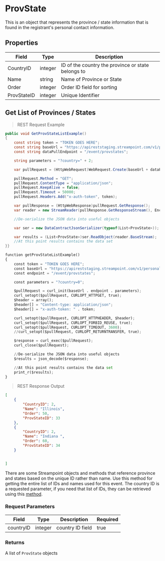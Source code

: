# ProvState

This is an object that represents the province / state information that is found in the registrant's personal contact information.

## Properties

Field | Type | Description
------| ---- | -----------
CountryID | integer | ID of the country the province or state belongs to
Name | string | Name of Province or State
Order | integer | Order ID field for sorting
ProvStateID | integer | Unique Identifier

## Get List of Provinces / States

> REST Request Example

``` csharp
public void GetProvStateListExample()
{
    const string token = "TOKEN GOES HERE";
    const string baseUrl = "https://apireststaging.streampoint.com/v1/personal.svc";
    const string dataPullEndpoint = "/event/provstates";

    string parameters = "?country=" + 2;

    var pullRequest = (HttpWebRequest)WebRequest.Create(baseUrl + dataPullEndpoint + parameters);

    pullRequest.Method = "GET";
    pullRequest.ContentType = "application/json";
    pullRequest.KeepAlive = false;
    pullRequest.Timeout = 50000;
    pullRequest.Headers.Add("x-auth-token", token);

    var pullResponse = (HttpWebResponse)pullRequest.GetResponse();
    var reader = new StreamReader(pullResponse.GetResponseStream(), Encoding.UTF8);

    //De-serialize the JSON data into useful objects

    var ser = new DataContractJsonSerializer(typeof(List<ProvState>));

    var results = (List<ProvState>)ser.ReadObject(reader.BaseStream);
    //At this point results contains the data set
}}

```

``` python
function getProvStateListExample() 
{
	const token = "TOKEN GOES HERE";
	const baseUrl = "https://apireststaging.streampoint.com/v1/personal.svc";
	const endpoint = "/event/provstates";

	const parameters = "?country=0";

	$pullRequest = curl_init(baseUrl . endpoint . parameters);
	curl_setopt($pullRequest, CURLOPT_HTTPGET, true);
	$header = array();
	$header[] = "Content-type: application/json";
	$header[] = "x-auth-token: " . token;

	curl_setopt($pullRequest, CURLOPT_HTTPHEADER, $header);
	curl_setopt($pullRequest, CURLOPT_FORBID_REUSE, true);
	curl_setopt($pullRequest, CURLOPT_TIMEOUT, 3600);
	//curl_setopt($pullRequest, CURLOPT_RETURNTRANSFER, true);

	$response = curl_exec($pullRequest);
	curl_close($pullRequest);

	//De-serialize the JSON data into useful objects
	$results = json_decode($response);

	//At this point results contains the data set
	print_r($results);
}
```

> REST Response Output

``` json
[
    {
        "CountryID": 2,
        "Name": "Illinois",
        "Order": 50,
        "ProvStateID": 33
    },
	{
        "CountryID": 2,
        "Name": "Indiana ",
        "Order": 60,
        "ProvStateID": 34
    }

    
]
```

There are some Streampoint objects and methods that reference province and states based on the unique ID rather than name.  Use this method for getting the entire list of IDs and names used for this event.  The country ID is a requested parameter, if you need that list of IDs, they can be retrieved using this [method](#GetCountryList).

### Request Parameters
Field | Type | Description | Required
------|------|-------------|---------
countryID | integer | country ID field | true

### Returns
A list of `ProvState` objects
